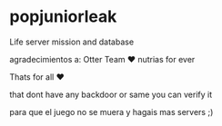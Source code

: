 # popjuniorleak


Life server mission and database

agradecimientos a: Otter Team ❤️ nutrias for ever

Thats for all ❤️

that dont have any backdoor or same you can verify it

para que el juego no se muera y hagais mas servers ;)

